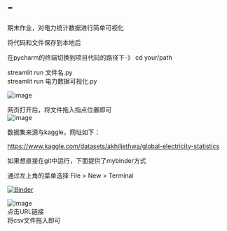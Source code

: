 # -
期末作业，对电力统计数据进行简单可视化  

将代码和文件保存到本地后  

在pycharm的终端切换到项目代码的路径下-》 cd your/path  

streamlit run 文件名.py  
streamlit run 电力数据可视化.py  


![image](https://github.com/user-attachments/assets/396cc1d5-c693-4f28-b410-4bf46ae56ed3)

网页打开后，将文件拖入指点位置即可  
![image](https://github.com/user-attachments/assets/353c6b5a-f0f2-47c3-bbb7-60ed01b2bf5e)


数据集来源与kaggle，网址如下：  

https://www.kaggle.com/datasets/akhiljethwa/global-electricity-statistics  

如果想直接在git中运行，下面提供了mybinder方式  

通过左上角的菜单选择 File > New > Terminal  


[![Binder](https://mybinder.org/badge_logo.svg)](https://mybinder.org/v2/gh/1879702060/Data-visualization/HEAD)  

![image](https://github.com/user-attachments/assets/cdc629d1-2143-4396-a5c2-e506187e5191)  
点击URL链接  
将csv文件拖入即可



